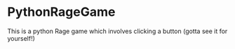 # PythonRageGame
This is a python Rage game which involves clicking a button (gotta see it for yourself!)
